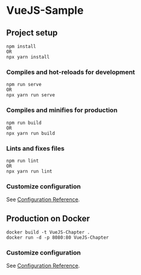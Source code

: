 # VueJS-Sample

## Project setup
```
npm install
OR
npx yarn install
```

### Compiles and hot-reloads for development
```
npm run serve
OR
npx yarn run serve
```

### Compiles and minifies for production
```
npm run build
OR
npx yarn run build
```

### Lints and fixes files
```
npm run lint
OR
npx yarn run lint
```

### Customize configuration
See [Configuration Reference](https://cli.vuejs.org/config/).

## Production on Docker
```
docker build -t VueJS-Chapter .
docker run -d -p 8080:80 VueJS-Chapter
```

### Customize configuration
See [Configuration Reference](https://cli.vuejs.org/guide/deployment.html#docker-nginx).
